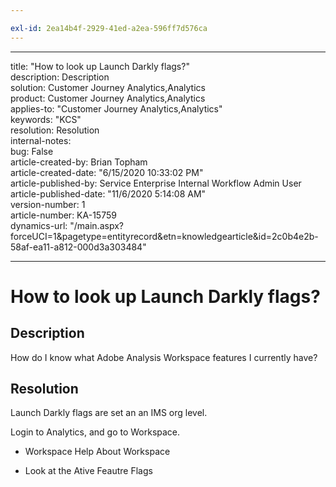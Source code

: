 ```yaml
---

exl-id: 2ea14b4f-2929-41ed-a2ea-596ff7d576ca
---
```

---

title: "How to look up Launch Darkly flags?"  
description: Description  
solution: Customer Journey Analytics,Analytics  
product: Customer Journey Analytics,Analytics  
applies-to: "Customer Journey Analytics,Analytics"  
keywords: "KCS"  
resolution: Resolution  
internal-notes:   
bug: False  
article-created-by: Brian Topham  
article-created-date: "6/15/2020 10:33:02 PM"  
article-published-by: Service Enterprise Internal Workflow Admin User  
article-published-date: "11/6/2020 5:14:08 AM"  
version-number: 1  
article-number: KA-15759  
dynamics-url: "/main.aspx?forceUCI=1&pagetype=entityrecord&etn=knowledgearticle&id=2c0b4e2b-58af-ea11-a812-000d3a303484"

---

# How to look up Launch Darkly flags?

## Description

How do I know what Adobe Analysis Workspace features I currently have? 

## Resolution

Launch Darkly flags are set an an IMS org level.

Login to Analytics, and go to Workspace.

*   Workspace  Help  About Workspace
 
*   Look at the Ative Feautre Flags
